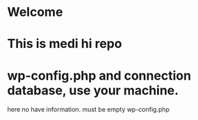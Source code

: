 # Welcome

# This is medi hi repo

# wp-config.php and connection database, use your machine.
here no have information. must be empty wp-config.php
